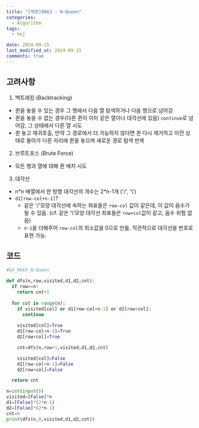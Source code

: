 ```yaml
---
title: "[백준]9663 - N-Queen"
categories:
  - Algorithm
tags:
  - boj

date: 2024-09-15
last_modified_at: 2024-09-15
comments: true
---
```

## 고려사항
1. 백트래킹 (Backtracking)
- 퀸을 놓을 수 있는 경우 그 행에서 다음 열 탐색하거나 다음 행으로 넘어감
- 퀸을 놓을 수 없는 경우(다른 퀸이 이미 같은 열이나 대각선에 있음) `continue`로 넘어감, 그 상태에서 다른 열 시도
- 퀸 놓고 재귀호출, 만약 그 경로에서 더 가능하지 않다면 퀸 다시 제거하고 이전 상태로 돌아가 다른 자리에 퀸을 놓으며 새로운 경로 탐색 반복

2. 브루트포스 (Brute Force)
- 모든 행과 열에 대해 퀸 배치 시도

3. 대각선
- n\*n 배열에서 한 방향 대각선의 개수는 2\*n-1개 ('/', '\\')
- `d1[row-col+n-1]`?
  - 같은 '/'모양 대각선에 속하는 좌표들은 `row-col` 값이 같은데, 이 값이 음수가 될 수 있음. (cf. 같은 '\\'모양 대각선 좌표들은 `row+col`값이 같고, 음수 위험 없음)
  - `n-1`을 더해주어 `row-col`의 최소값을 0으로 만듦. 직관적으로 대각선을 번호로 표현 가능.

 
## 코드 
```python
#G4_9663_N-Queen

def dfs(n,row,visited,d1,d2,cnt):
  if row==n:
    return cnt+1
  
  for col in range(n):
    if visited[col] or d1[row-col+n-1] or d2[row+col]:
      continue
    
    visited[col]=True
    d1[row-col+n-1]=True
    d2[row+col]=True

    cnt=dfs(n,row+1,visited,d1,d2,cnt)

    visited[col]=False
    d1[row-col+n-1]=False
    d2[row+col]=False

  return cnt

n=int(input())
visited=[False]*n
d1=[False]*(2*n-1)
d2=[False]*(2*n-1)
cnt=0
print(dfs(n,0,visited,d1,d2,cnt))
```





